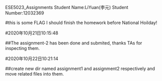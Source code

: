 ESE5023_Assignments
Student Name:LiYuan(李元)
Student Number:12032369

#this is some FLAG
I should finish the homework before National Hoilday!

#2020年10月21日10:15:48

##The assignment-2 has been done and submited, thanks TAs for inspecting them.

#2020年10月22日10:21:14

##create new dir named assignment1 and assignment2 respectively and move related files into them. 


